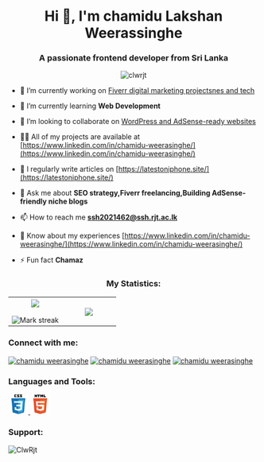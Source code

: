 <h1 align="center">Hi 👋, I'm chamidu Lakshan Weerassinghe</h1>
<h3 align="center">A passionate frontend developer from Sri Lanka</h3>

<p align="center"> <img src="https://komarev.com/ghpvc/?username=clwrjt&label=Profile%20views&color=0e75b6&style=flat" alt="clwrjt" /> </p>

- 🔭 I’m currently working on [Fiverr digital marketing projectsnes and tech](https://www.fiverr.com/s/gDw20rv)

- 🌱 I’m currently learning **Web Development**

- 👯 I’m looking to collaborate on [WordPress and AdSense-ready websites](https://latestoniphone.site/)

- 👨‍💻 All of my projects are available at [https://www.linkedin.com/in/chamidu-weerasinghe/](https://www.linkedin.com/in/chamidu-weerasinghe/)

- 📝 I regularly write articles on [https://latestoniphone.site/](https://latestoniphone.site/)

- 💬 Ask me about **SEO strategy,Fiverr freelancing,Building AdSense-friendly niche blogs**

- 📫 How to reach me **ssh2021462@ssh.rjt.ac.lk**

- 📄 Know about my experiences [https://www.linkedin.com/in/chamidu-weerasinghe/](https://www.linkedin.com/in/chamidu-weerasinghe/)

- ⚡ Fun fact **Chamaz**
<h3 align="center">My Statistics:</h3>
<p align="center">
<table align="center">
<tr border="none">
<td width="50%" align="center">
  
  <img  align="center"  src="https://github-readme-stats.vercel.app/api?username=ClwRjt&theme=dark&show_icons=true&count_private=true" />
  <br></br>
  <img  title="🔥 Get streak stats for your profile at git.io/streak-stats" alt="Mark streak" src="https://github-readme-streak-stats.herokuapp.com/?user=ClwRjt&theme=dark&hide_border=false" /> 
</td>
<td width="50%" align="center">

  <img  align="center"  src="https://github-readme-stats.anuraghazra1.vercel.app/api/top-langs/?username=ClwRjt&theme=dark&hide_border=false&no-bg=true&no-frame=true&langs_count=10"/>
  
  </td>
</tr>
</table>


<h3 align="left">Connect with me:</h3>
<p align="left">
<a href="https://twitter.com/chamidu weerasinghe" target="blank"><img align="center" src="https://raw.githubusercontent.com/rahuldkjain/github-profile-readme-generator/master/src/images/icons/Social/twitter.svg" alt="chamidu weerasinghe" height="30" width="40" /></a>
<a href="https://linkedin.com/in/chamidu weerasinghe" target="blank"><img align="center" src="https://raw.githubusercontent.com/rahuldkjain/github-profile-readme-generator/master/src/images/icons/Social/linked-in-alt.svg" alt="chamidu weerasinghe" height="30" width="40" /></a>
<a href="https://fb.com/chamidu weerasinghe" target="blank"><img align="center" src="https://raw.githubusercontent.com/rahuldkjain/github-profile-readme-generator/master/src/images/icons/Social/facebook.svg" alt="chamidu weerasinghe" height="30" width="40" /></a>
</p>

<h3 align="left">Languages and Tools:</h3>
<p align="left"> <a href="https://www.w3schools.com/css/" target="_blank" rel="noreferrer"> <img src="https://raw.githubusercontent.com/devicons/devicon/master/icons/css3/css3-original-wordmark.svg" alt="css3" width="40" height="40"/> </a> <a href="https://www.w3.org/html/" target="_blank" rel="noreferrer"> <img src="https://raw.githubusercontent.com/devicons/devicon/master/icons/html5/html5-original-wordmark.svg" alt="html5" width="40" height="40"/> </a> </p>

<h3 align="left">Support:</h3>
<p><a href="https://www.buymeacoffee.com/ClwRjt"> <img align="left" src="https://cdn.buymeacoffee.com/buttons/v2/default-yellow.png" height="50" width="210" alt="ClwRjt" /></a></p><br><br>
